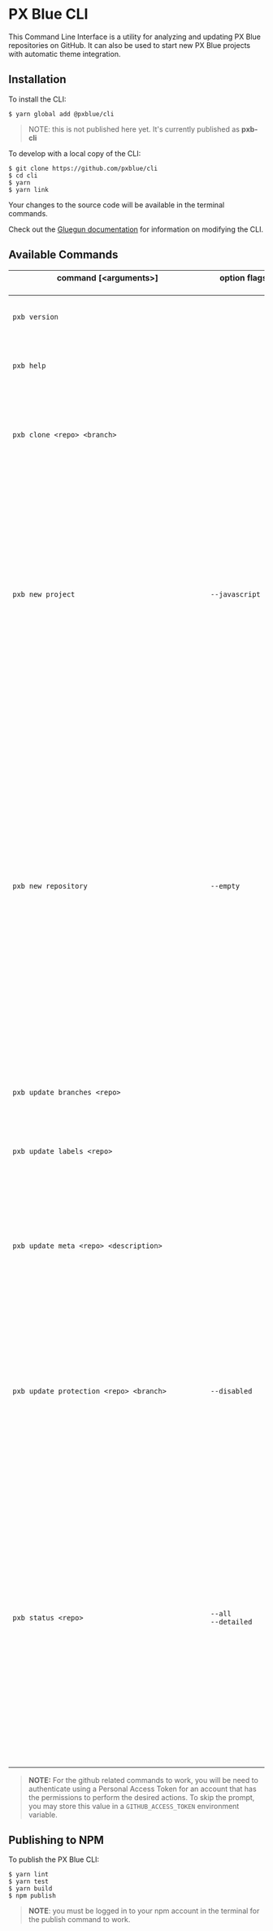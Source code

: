 # PX Blue CLI
This Command Line Interface is a utility for analyzing and updating PX Blue repositories on GitHub. It can also be used to start new PX Blue projects with automatic theme integration.

## Installation
To install the CLI:
```shell
$ yarn global add @pxblue/cli
```
> NOTE: this is not published here yet. It's currently published as **pxb-cli**

To develop with a local copy of the CLI:
```shell
$ git clone https://github.com/pxblue/cli
$ cd cli
$ yarn
$ yarn link
```
Your changes to the source code will be available in the terminal commands.

Check out the [Gluegun documentation](https://github.com/infinitered/gluegun/tree/master/docs) for information on modifying the CLI.

## Available Commands
|command [&lt;arguments&gt;] &nbsp;&nbsp;&nbsp;&nbsp;&nbsp;&nbsp;&nbsp;&nbsp;&nbsp;&nbsp;&nbsp;&nbsp;&nbsp;&nbsp;&nbsp;&nbsp;&nbsp;&nbsp;&nbsp;&nbsp;&nbsp;&nbsp;&nbsp;&nbsp;&nbsp;&nbsp;&nbsp;&nbsp;&nbsp;&nbsp;&nbsp;&nbsp;&nbsp;&nbsp;&nbsp;&nbsp;&nbsp;&nbsp;&nbsp;&nbsp;&nbsp;&nbsp;&nbsp;&nbsp;&nbsp;&nbsp;&nbsp;&nbsp;&nbsp;&nbsp;&nbsp;&nbsp;&nbsp;&nbsp;&nbsp;&nbsp;&nbsp;&nbsp;&nbsp;&nbsp;&nbsp;&nbsp;&nbsp;&nbsp;&nbsp;&nbsp;&nbsp;&nbsp;&nbsp;&nbsp;&nbsp;&nbsp;&nbsp;&nbsp;&nbsp;&nbsp;&nbsp;&nbsp;&nbsp;&nbsp;&nbsp;&nbsp;&nbsp;&nbsp;&nbsp;&nbsp;&nbsp;| option flags &nbsp;&nbsp;&nbsp;&nbsp;&nbsp;&nbsp;&nbsp;&nbsp;&nbsp;&nbsp;&nbsp;&nbsp;&nbsp;&nbsp;&nbsp;&nbsp;&nbsp;&nbsp;&nbsp;&nbsp;&nbsp;&nbsp;&nbsp;&nbsp;&nbsp;&nbsp;&nbsp;&nbsp;&nbsp;&nbsp;| description |
|-----------------------|------------|-------------|
| `pxb version` |  | displays the version of the currently installed CLI |
| `pxb help` |  | lists all available commands and descriptions |
| `pxb clone <repo> <branch>` |  | Clones the specified branch from the specified repository to a local folder ("all" to get all branches) |
| `pxb new project` | `--javascript` | Creates a new skeleton project with PX Blue integration. You will be prompted to select a framework and a project name. React/React Native projects will prompt you for a language (TS or JS) unless `--javascript` is specified on the command line. |
| `pxb new repository` | `--empty` | Creates a new example repository on github. If `--empty` is specified, the repository will be empty. Otherwise, branches will be created for each supported framework and populated with a skeleton application with PX Blue integration. This command requires you have the correct CLI installed globally on your machine (@angular/cli, create-react-app, ionic, or expo-cli) |
| `pxb update branches <repo>` |  | Creates any missing framework branches on the specified repository. |
| `pxb update labels <repo>` |  | Updates the issue labels on the specified repository. |
| `pxb update meta <repo> <description>` |  | Updates the metadata on the specified repository based on the files in the example template (readme, circleci, gitignore, editorconfig, etc.). |
| `pxb update protection <repo> <branch>` | `--disabled` | Sets branch protection for the specified repository and branch. If branch is 'all', all framework branches will be updated. If `--disabled` is set, protections will be turned off instead of on. |
| `pxb status <repo>` | `--all`<br/> `--detailed` | checks the specified repository for required branches, issue labels, and vulnerability checks. Prints the results of the check. If no repository is specified, you will be prompted for one. Using `--all` will list results for all public repositories. Using `--detailed` will present itemized results in a table rather than a simple pass/fail.|

> **NOTE:** For the github related commands to work, you will be need to authenticate using a Personal Access Token for an account that has the permissions to perform the desired actions. To skip the prompt, you may store this value in a `GITHUB_ACCESS_TOKEN` environment variable.

## Publishing to NPM
To publish the PX Blue CLI:
```shell
$ yarn lint
$ yarn test
$ yarn build
$ npm publish
```
> **NOTE**: you must be logged in to your npm account in the terminal for the publish command to work.

